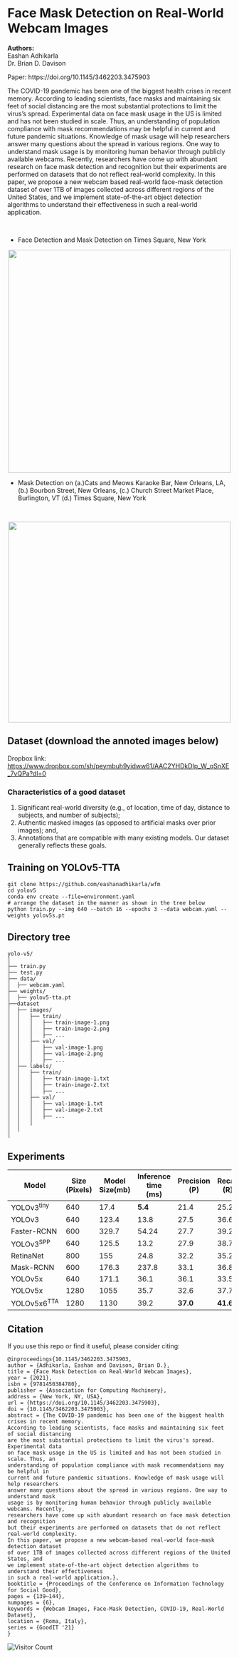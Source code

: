 # Face Mask Detection on Real-World Webcam Images
<p align="left""><b>Authors:</b><br/>Eashan Adhikarla<br/>Dr. Brian D. Davison</p>
Paper: https://doi.org/10.1145/3462203.3475903

The COVID-19 pandemic has been one of the biggest health crises in recent memory. According to leading scientists, face masks and maintaining six feet of social distancing are the most substantial protections to limit the virus’s spread. Experimental data on face mask usage in the US is limited and has not been studied in scale. Thus, an understanding of population compliance with mask recommendations may be helpful in current and future pandemic situations. Knowledge of mask usage will help researchers answer many questions about the spread in various regions. One way to understand mask usage is by monitoring human behavior through publicly available webcams. Recently, researchers have come up with abundant research on face mask detection and recognition but their experiments are performed on datasets that do not reflect real-world complexity. In this paper, we propose a new webcam based real-world face-mask detection dataset of over 1TB of images collected across different regions of the United States, and we implement state-of-the-art object detection algorithms to understand their effectiveness in such a real-world application. <p><br/></p>

- Face Detection and Mask Detection on Times Square, New York
<p align="center">
  <img width="500" height="500" src="https://github.com/eashanadhikarla/wfm/blob/main/sample/title_fig.jpeg">
</p>

- Mask Detection on (a.)Cats and Meows Karaoke Bar, New Orleans, LA, (b.) Bourbon Street, New Orleans, (c.) Church Street Market Place, Burlington, VT (d.) Times Square, New York <p><br/></p>
<p align="center">
  <img width="500" height="450" src="https://github.com/eashanadhikarla/wfm/blob/main/sample/main.png">
</p>

## Dataset (download the annoted images below)
Dropbox link: https://www.dropbox.com/sh/peymbuh9yidww61/AAC2YHDkDIp_W_qSnXE_7vQPa?dl=0

### Characteristics of a good dataset
1) Significant real-world diversity (e.g., of location, time of day, distance to subjects, and number of subjects);
2) Authentic masked images (as opposed to artificial masks over prior images); and, 
3) Annotations that are compatible with many existing models. 
Our dataset generally reflects these goals.

## Training on YOLOv5-TTA
~~~
git clone https://github.com/eashanadhikarla/wfm
cd yolov5
conda env create --file=environment.yaml
# arrange the dataset in the manner as shown in the tree below
python train.py --img 640 --batch 16 --epochs 3 --data webcam.yaml --weights yolov5s.pt
~~~

## Directory tree
```
yolo-v5/
│
├── train.py
├── test.py
├── data/
│  ├── webcam.yaml
├── weights/
│  ├── yolov5-tta.pt
├──dataset
│  ├── images/
│  │   ├── train/
│  │   │   ├── train-image-1.png
│  │   │   ├── train-image-2.png
│  │   │   ├── ...
│  │   ├── val/
│  │   │   ├── val-image-1.png
│  │   │   ├── val-image-2.png
│  │   │   ├── ...
│  ├── labels/
│  │   ├── train/
│  │   │   ├── train-image-1.txt
│  │   │   ├── train-image-2.txt
│  │   │   ├── ...
│  │   ├── val/
│  │   │   ├── val-image-1.txt
│  │   │   ├── val-image-2.txt
│  │   │   ├── ...
│  │   │
│  │
│
```

## Experiments

| Model | Size<br>(Pixels) | Model<br>Size(mb) | Inference<br>time (ms) | Precision<br>(P) | Recall<br>(R) | AP<br>(mask) | AP<br>(no-mask) |  AP<br>(unsure) | mAP<sup>test<br>@0.5 |
|---               |---  |---    |---     |---      |---      |---      |---      |---      |---
| YOLOv3<sup>tiny  |640  |17.4   |**5.4** |21.4     |25.2     |17.7     |23.3     |3.94     |14.9
| YOLOv3           |640  |123.4  |13.8    |27.5     |36.6     |35.2     |36.0     |8.44     |26.8
| Faster-RCNN      |600  |329.7  |54.24   |27.7     |39.2     |34.8     |38.6     |10.9     |28.1
| YOLOv3<sup>SPP   |640  |125.5  |13.2    |27.9     |38.7     |35.7     |37       |10.7     |27.8
| RetinaNet        |800  |155    |24.8    |32.2     |35.2     |36.9     |39.8     |10.1     |29
| Mask-RCNN        |600  |176.3  |237.8   |33.1     |36.8     |39.7     |42.2     |11.3     |31
| YOLOv5x          |640  |171.1  |36.1    |36.1     |33.5     |37.1     |40.2     |10.3     |29.2
| YOLOv5x          |1280 |1055   |35.7    |32.6     |37.7     |41.8     |46.7     |**11.7** |33.8
| YOLOv5x6<sup>TTA |1280 |1130   |39.2    |**37.0** |**41.6** |**46.5** |**47.4** |11.2     |**35.1**

## Citation
If you use this repo or find it useful, please consider citing:
```
@inproceedings{10.1145/3462203.3475903,
author = {Adhikarla, Eashan and Davison, Brian D.},
title = {Face Mask Detection on Real-World Webcam Images},
year = {2021},
isbn = {9781450384780},
publisher = {Association for Computing Machinery},
address = {New York, NY, USA},
url = {https://doi.org/10.1145/3462203.3475903},
doi = {10.1145/3462203.3475903},
abstract = {The COVID-19 pandemic has been one of the biggest health crises in recent memory.
According to leading scientists, face masks and maintaining six feet of social distancing
are the most substantial protections to limit the virus's spread. Experimental data
on face mask usage in the US is limited and has not been studied in scale. Thus, an
understanding of population compliance with mask recommendations may be helpful in
current and future pandemic situations. Knowledge of mask usage will help researchers
answer many questions about the spread in various regions. One way to understand mask
usage is by monitoring human behavior through publicly available webcams. Recently,
researchers have come up with abundant research on face mask detection and recognition
but their experiments are performed on datasets that do not reflect real-world complexity.
In this paper, we propose a new webcam-based real-world face-mask detection dataset
of over 1TB of images collected across different regions of the United States, and
we implement state-of-the-art object detection algorithms to understand their effectiveness
in such a real-world application.},
booktitle = {Proceedings of the Conference on Information Technology for Social Good},
pages = {139–144},
numpages = {6},
keywords = {Webcam Images, Face-Mask Detection, COVID-19, Real-World Dataset},
location = {Roma, Italy},
series = {GoodIT '21}
}
```

![Visitor Count](https://profile-counter.glitch.me/{eashanadhikarla}/count.svg)

